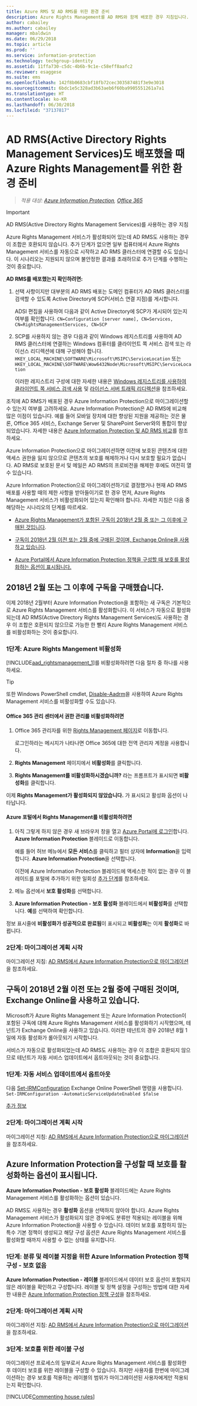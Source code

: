 ```yaml
---
title: Azure RMS 및 AD RMS를 위한 환경 준비
description: Azure Rights Management를 AD RMS와 함께 배포한 경우 지침입니다.
author: cabailey
ms.author: cabailey
manager: mbaldwin
ms.date: 06/29/2018
ms.topic: article
ms.prod: ''
ms.service: information-protection
ms.technology: techgroup-identity
ms.assetid: 11ffa730-c5dc-4b6b-9c1e-c58eff8aafc2
ms.reviewer: esaggese
ms.suite: ems
ms.openlocfilehash: 142f8b0683cbf18fb72cec303587481f3e9e3018
ms.sourcegitcommit: 6bdc1e5c328ad3b63aeb6f60ba9905551261a7a1
ms.translationtype: HT
ms.contentlocale: ko-KR
ms.lasthandoff: 06/30/2018
ms.locfileid: "37137817"
---
```

# <a name="preparing-the-environment-for-azure-rights-management-when-you-also-have-active-directory-rights-management-services-ad-rms"></a>AD RMS(Active Directory Rights Management Services)도 배포했을 때 Azure Rights Management를 위한 환경 준비

>*적용 대상: [Azure Information Protection](https://azure.microsoft.com/pricing/details/information-protection), [Office 365](http://download.microsoft.com/download/E/C/F/ECF42E71-4EC0-48FF-AA00-577AC14D5B5C/Azure_Information_Protection_licensing_datasheet_EN-US.pdf)*

> [!IMPORTANT]
> AD RMS(Active Directory Rights Management Services)를 사용하는 경우 지침

Azure Rights Management 서비스가 활성화되어 있는데 AD RMS도 사용하는 경우 이 조합은 호환되지 않습니다. 추가 단계가 없으면 일부 컴퓨터에서 Azure Rights Management 서비스를 자동으로 시작하고 AD RMS 클러스터에 연결할 수도 있습니다. 이 시나리오는 지원되지 않으며 불안정한 결과를 초래하므로 추가 단계를 수행하는 것이 중요합니다. 

**AD RMS를 배포했는지 확인하려면:**

1. 선택 사항이지만 대부분의 AD RMS 배포는 도메인 컴퓨터가 AD RMS 클러스터를 검색할 수 있도록 Active Directory에 SCP(서비스 연결 지점)를 게시합니다. 
    
    ADSI 편집을 사용하여 다음과 같이 Active Directory에 SCP가 게시되어 있는지 여부를 확인합니다. `CN=Configuration [server name], CN=Services, CN=RightsManagementServices, CN=SCP`

2. SCP를 사용하지 않는 경우 다음과 같이 Windows 레지스트리를 사용하여 AD RMS 클러스터에 연결하는 Windows 컴퓨터를 클라이언트 쪽 서비스 검색 또는 라이선스 리디렉션에 대해 구성해야 합니다. `HKEY_LOCAL_MACHINE\SOFTWARE\Microsoft\MSIPC\ServiceLocation` 또는 `HKEY_LOCAL_MACHINE\SOFTWARE\Wow6432Node\Microsoft\MSIPC\ServiceLocation`
    
    이러한 레지스트리 구성에 대한 자세한 내용은 [Windows 레지스트리를 사용하여 클라이언트 쪽 서비스 검색 사용](../rms-client/client-deployment-notes.md#enabling-client-side-service-discovery-by-using-the-windows-registry) 및 [라이선스 서버 트래픽 리디렉션](../rms-client/client-deployment-notes.md#redirecting-licensing-server-traffic)을 참조하세요.   

조직에 AD RMS가 배포된 경우 Azure Information Protection으로 마이그레이션할 수 있는지 여부를 고려하세요. Azure Information Protection은 AD RMS에 비교해 많은 이점이 있습니다. 예를 들어 모바일 장치에 대한 향상된 지원을 제공하는 것은 물론, Office 365 서비스, Exchange Server 및 SharePoint Server와의 통합이 향상되었습니다. 자세한 내용은 [Azure Information Protection 및 AD RMS 비교](../understand-explore/compare-on-premise.md)를 참조하세요.

Azure Information Protection으로 마이그레이션하면 이전에 보호된 콘텐츠에 대한 액세스 권한을 잃지 않으므로 콘텐츠의 보호를 해제하거나 다시 보호할 필요가 없습니다. AD RMS로 보호된 문서 및 메일은 AD RMS의 프로비전을 해제한 후에도 여전히 열 수 있습니다.

Azure Information Protection으로 마이그레이션하기로 결정했거나 현재 AD RMS 배포를 사용할 때의 제한 사항을 받아들이기로 한 경우 먼저, Azure Rights Management 서비스가 비활성화되어 있는지 확인해야 합니다. 자세한 지침은 다음 중 해당하는 시나리오의 단계를 따르세요.

- [Azure Rights Management가 포함된 구독이 2018년 2월 중 또는 그 이후에 구매된 것입니다](#your-subscription-was-purchased-during-or-after-february-2018).

- [구독이 2018년 2월 이전 또는 2월 중에 구매된 것이며, Exchange Online을 사용하고 있습니다](#your-subscription-was-purchased-before-or-during-february-2018-and-you-have-exchange-online).

- [Azure Portal에서 Azure Information Protection 정책을 구성할 때 보호를 활성화하는 옵션이 표시됩니다.](#you-see-an-option-to-activate-protection-when-you-configure-azure-information-protection)


## <a name="your-subscription-was-purchased-during-or-after-february-2018"></a>2018년 2월 또는 그 이후에 구독을 구매했습니다.

이제 2018년 2월부터 Azure Information Protection을 포함하는 새 구독은 기본적으로 Azure Rights Management 서비스를 활성화합니다. 이 서비스가 자동으로 활성화되는데 AD RMS(Active Directory Rights Management Services)도 사용하는 경우 이 조합은 호환되지 않으므로 가능한 한 빨리 Azure Rights Management 서비스를 비활성화하는 것이 중요합니다. 

### <a name="step-1-deactivate-azure-rights-management"></a>1단계: Azure Rights Mangement 비활성화
[!INCLUDE[aad_rightsmanagement_1](../includes/aad_rightsmanagement_1_md.md)]를 비활성화하려면 다음 절차 중 하나를 사용하세요.

> [!TIP]
> 또한 Windows PowerShell cmdlet, [Disable-Aadrm](/powershell/module/aadrm/disable-aadrm)을 사용하여 Azure Rights Management 서비스를 비활성화할 수도 있습니다.

#### <a name="to-deactivate-rights-management-from-the-office-365-admin-center"></a>Office 365 관리 센터에서 권한 관리를 비활성화하려면

1. Office 365 관리자를 위한 [Rights Management 페이지](https://account.activedirectory.windowsazure.com/RmsOnline/Manage.aspx)로 이동합니다.
    
    로그인하라는 메시지가 나타나면 Office 365에 대한 전역 관리자 계정을 사용합니다.

2. **Rights Management** 페이지에서 **비활성화**를 클릭합니다.

3.  **Rights Management를 비활성화하시겠습니까?** 라는 프롬프트가 표시되면 **비활성화**를 클릭합니다.

이제 **Rights Management가 활성화되지 않았습니다.** 가 표시되고 활성화 옵션이 나타납니다.

#### <a name="to-deactivate-rights-management-from-the-azure-portal"></a>Azure 포털에서 Rights Management를 비활성화하려면

1. 아직 그렇게 하지 않은 경우 새 브라우저 창을 열고 [Azure Portal에 로그인](configure-policy.md#signing-in-to-the-azure-portal)합니다. **Azure Information Protection** 블레이드로 이동합니다.
    
    예를 들어 허브 메뉴에서 **모든 서비스**를 클릭하고 필터 상자에 **Information**을 입력합니다. **Azure Information Protection**을 선택합니다.
    
    이전에 Azure Information Protection 블레이드에 액세스한 적이 없는 경우 이 블레이드를 포털에 추가하기 위한 일회성 [추가 단계](configure-policy.md#to-access-the-azure-information-protection-blade-for-the-first-time)를 참조하세요.

2. 메뉴 옵션에서 **보호 활성화**를 선택합니다. 

3.  **Azure Information Protection - 보호 활성화** 블레이드에서 **비활성화**를 선택합니다. **예**를 선택하여 확인합니다.

정보 표시줄에 **비활성화가 성공적으로 완료됨**이 표시되고 **비활성화**는 이제 **활성화**로 바뀝니다. 

### <a name="step-2-start-planning-for-migration"></a>2단계: 마이그레이션 계획 시작

마이그레이션 지침: [AD RMS에서 Azure Information Protection으로 마이그레이션](../plan-design/migrate-from-ad-rms-to-azure-rms.md)을 참조하세요.


## <a name="your-subscription-was-purchased-before-or-during-february-2018-and-you-have-exchange-online"></a>구독이 2018년 2월 이전 또는 2월 중에 구매된 것이며, Exchange Online을 사용하고 있습니다.

Microsoft가 Azure Rights Management 또는 Azure Information Protection이 포함된 구독에 대해 Azure Rights Management 서비스를 활성화하기 시작했으며, 테넌트가 Exchange Online을 사용하고 있습니다. 이러한 테넌트의 경우 2018년 8월 1일에 자동 활성화가 롤아웃되기 시작합니다.

서비스가 자동으로 활성화되었는데 AD RMS도 사용하는 경우 이 조합은 호환되지 않으므로 테넌트가 자동 서비스 업데이트에서 옵트아웃되는 것이 중요합니다. 

### <a name="step-1-opt-out-from-the-automatic-service-update"></a>1단계: 자동 서비스 업데이트에서 옵트아웃

다음 [Set-IRMConfiguration](/powershell/module/exchange/encryption-and-certificates/set-irmconfiguration) Exchange Online PowerShell 명령을 사용합니다. `Set-IRMConfiguration -AutomaticServiceUpdateEnabled $false`

[추가 정보](https://support.office.com/article/protection-features-in-azure-information-protection-rolling-out-to-existing-office-365-tenants-7ad6f58e-65d7-4c82-8e65-0b773666634d) 

### <a name="step-2-start-planning-for-migration"></a>2단계: 마이그레이션 계획 시작

마이그레이션 지침: [AD RMS에서 Azure Information Protection으로 마이그레이션](../plan-design/migrate-from-ad-rms-to-azure-rms.md)을 참조하세요.


## <a name="you-see-an-option-to-activate-protection-when-you-configure-azure-information-protection"></a>Azure Information Protection을 구성할 때 보호를 활성화하는 옵션이 표시됩니다.

**Azure Information Protection - 보호 활성화** 블레이드에는 Azure Rights Management 서비스를 활성화하는 옵션이 있습니다.  

AD RMS도 사용하는 경우 **활성화** 옵션을 선택하지 않아야 합니다. Azure Rights Management 서비스가 활성화되지 않은 경우에도 분류만 적용되는 레이블을 위해 Azure Information Protection을 사용할 수 있습니다. 데이터 보호를 포함하지 않는 특수 기본 정책이 생성되고 해당 구성 옵션은 Azure Rights Management 서비스를 활성화할 때까지 사용할 수 없는 상태를 유지합니다.

### <a name="step-1-configure-your-azure-information-protection-policy-for-classification-and-labeling---without-protection"></a>1단계: 분류 및 레이블 지정을 위한 Azure Information Protection 정책 구성 - 보호 없음

**Azure Information Protection - 레이블** 블레이드에서 데이터 보호 옵션이 포함되지 않은 레이블을 확인하고 구성합니다. 레이블 및 정책 설정을 구성하는 방법에 대한 자세한 내용은 [Azure Information Protection 정책 구성](configure-policy.md)을 참조하세요.

### <a name="step-2-start-planning-for-migration"></a>2단계: 마이그레이션 계획 시작

마이그레이션 지침: [AD RMS에서 Azure Information Protection으로 마이그레이션](../plan-design/migrate-from-ad-rms-to-azure-rms.md)을 참조하세요.

### <a name="step-3-configure-labels-for-protection"></a>3단계: 보호를 위한 레이블 구성

마이그레이션 프로세스의 일부로서 Azure Rights Management 서비스를 활성화한 후 데이터 보호를 위한 레이블을 구성할 수 있습니다. 하지만 사용자를 한번에 마이그레이션하는 경우 보호를 적용하는 레이블의 범위가 마이그레이션된 사용자에게만 적용되는지 확인합니다.

[!INCLUDE[Commenting house rules](../includes/houserules.md)]

